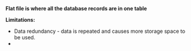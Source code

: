 **Flat file is where all the database records are in one table**

**Limitations:**
- Data redundancy - data is repeated and causes more storage space to be used.
- 